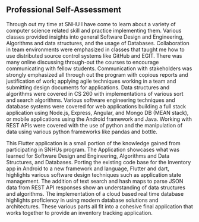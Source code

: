 ## Professional Self-Assessment

Through out my time at SNHU I have come to learn about a variety of computer science related skill and practice implementing them. Various classes provided insights into general Software Design and Engineering, Algorithms and data structures, and the usage of Databases. Collaboration in team environments were emphasized in classes that taught me how to use distributed source control systems like GitHub and EGIT. There was many online discussing through-out the courses to encourage communicating with fellow students. Communication with stakeholders was strongly emphasized all through out the program with copious reports and justification of work; applying agile techniques working in a team and submitting design documents for applications. Data structures and algorithms were covered in CS 260 with implementations of various sort and search algorithms. Various software engineering techniques and database systems were covered for web applications building a full stack application using Node.js, Express, Angular, and Mongo DB (MEAN stack), or mobile applications using the Android framework and Java. Working with REST APIs were covered with the use of python and the manipulation of data using various python frameworks like pandas and bottle.

This Flutter application is a small portion of the knowledge gained from participating in SNHUs program. The Application showcases what was learned for Software Design and Engineering, Algorithms and Data Structures, and Databases. Porting the existing code base for the Inventory app in Android to a new framework and language, Flutter and dart, highlights various software design techniques such as application state management. The addition of text search and hash maps to parse JSON data from REST API responses show an understanding of data structures and algorithms. The implementation of a cloud based real time database highlights proficiency in using modern database solutions and architectures. These various parts all fit into a cohesive final application that works together to provide an inventory tracking application. 


